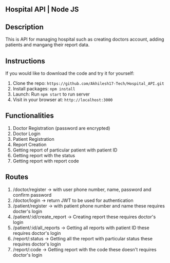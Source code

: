## Hospital API | Node JS

## Description

This is API for managing hospital such as creating doctors account, adding patients and mangang their report data.

## Instructions

If you would like to download the code and try it for yourself:

1. Clone the repo: `https://github.com/Akhilesh17-Tech/Hospital_API.git`
2. Install packages: `npm install`
3. Launch: Run `npm start` to run server
4. Visit in your browser at: `http://localhost:3000`

## Functionalities

1. Doctor Registration (password are encrypted)
2. Doctor Login
3. Patient Registration
4. Report Creation
5. Getting report of particular patient with patient ID
6. Getting report with the status
7. Getting report with report code

## Routes

1. /doctor/register -> with user phone number, name, password and confirm password
2. /doctor/login -> return JWT to be used for authentication
3. /patient/register -> with patient phone number and name these requires docter's login
4. /patient/:id/create_report -> Creating report these requires doctor's login
5. /patient/:id/all_reports -> Getting all reports with patient ID these requires doctor's login
6. /report/:status -> Getting all the report with particular status these requires doctor's login
7. /report/:code -> Getting report with the code these doesn't requires doctor's login
